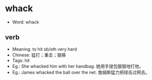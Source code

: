 # whack

- Word: whack

## verb

- Meaning: to hit sb/sth very hard
- Chinese: 猛打；重击；狠揍
- Tags: hit
- Eg.: She whacked him with her handbag. 她用手提包狠狠地打他。
- Eg.: James whacked the ball over the net. 詹姆斯猛力把球击过网去。

